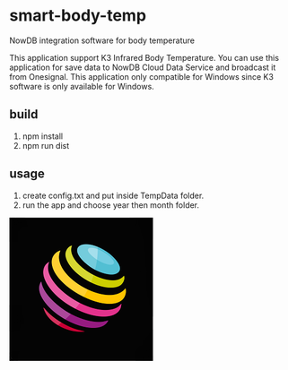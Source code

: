 # smart-body-temp
NowDB integration software for body temperature

This application support K3 Infrared Body Temperature. You can use this application 
for save data to NowDB Cloud Data Service and broadcast it from Onesignal. This application
only compatible for Windows since K3 software is only available for Windows.

## build
1. npm install
2. npm run dist

## usage
1. create config.txt and put inside TempData folder.
2. run the app and choose year then month folder.

<img src="https://raw.githubusercontent.com/NowDB/smart-body-temp/master/logo.png" alt="Smart Body Temperature"/>
